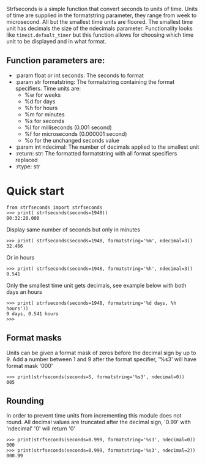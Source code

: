 Strfseconds is a simple function that convert seconds to units of 
time. Units of time are supplied in the formatstring parameter, 
they range from week to microsecond.
All but the smallest time units are floored. The smallest time unit 
has decimals the size of the ndecimals parameter. Functionality 
looks like `timeit.default_timer` but this function allows for 
choosing which time unit to be displayed and in what format.


## Function parameters are:

- :param float or int seconds: The seconds to format
- :param str formatstring: The formatstring containing the format specifiers.
  Time units are:
  - %w for weeks
  - %d for days
  - %h for hours
  - %m for minutes
  - %s for seconds
  - %l for milliseconds (0.001 second)
  - %f for microseconds (0.000001 second)
  - %o for the unchanged seconds value
- :param int ndecimal: The number of decimals applied to the smallest unit
- :return: str: The formatted formatstring with all format specifiers replaced
- :rtype: str



# Quick start
```
from strfseconds import strfseconds
>>> print( strfseconds(seconds=1948))
00:32:28.000
```

Display same number of seconds but only in minutes
```
>>> print( strfseconds(seconds=1948, formatstring='%m', ndecimal=3))
32.466
```

Or in hours 
```
>>> print( strfseconds(seconds=1948, formatstring='%h', ndecimal=3))
0.541
```

Only the smallest time unit gets decimals, see example below with both 
days an hours

```
>>> print( strfseconds(seconds=1948, formatstring='%d days, %h hours'))
0 days, 0.541 hours
>>> 
```

## Format masks

Units can be given a format mask of zeros before the decimal sign by up to 9.
Add a number between 1 and 9 after the format specifier, '%s3' will have 
format mask '000'
```
>>> print(strfseconds(seconds=5, formatstring='%s3', ndecimal=0))
005
```

## Rounding 
In order to prevent time units from incrementing this module does not round. 
All decimal values are truncated after the decimal sign, '0.99' with 'ndecimal'
'0' will return '0'

```
>>> print(strfseconds(seconds=0.999, formatstring='%s3', ndecimal=0))
000
>>> print(strfseconds(seconds=0.999, formatstring='%s3', ndecimal=2))
000.99



